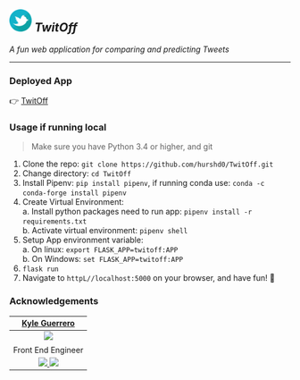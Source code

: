## <img src='twitoff/static/img/logo.png' alt='twit off logo' height=40 width=40> *TwitOff*
*A fun web application for comparing and predicting Tweets*

---

### Deployed App

👉 [TwitOff](https://twitoff-says.herokuapp.com/)

### Usage if running local

> Make sure you have Python 3.4 or higher, and git

1. Clone the repo: `git clone https://github.com/hurshd0/TwitOff.git`
2. Change directory: `cd TwitOff`
3. Install Pipenv: `pip install pipenv`, if running conda use: `conda -c conda-forge install pipenv`
4. Create Virtual Environment:  
    a. Install python packages need to run app: `pipenv install -r requirements.txt`  
    b. Activate virtual environment: `pipenv shell` 
5. Setup App environment variable:  
    a. On linux: `export FLASK_APP=twitoff:APP`  
    b. On Windows: `set FLASK_APP=twitoff:APP`
6. `flask run`
7. Navigate to `httpL//localhost:5000` on your browser, and have fun! 🥳


### Acknowledgements

| [Kyle Guerrero](https://github.com/AceMouty)     |
| :--------------------: |
| <img src="https://avatars0.githubusercontent.com/u/45374681?s=400&v=4" width = "200" />                   |
| Front End Engineer |
| [<img src="https://github.com/favicon.ico" width="20"> ](https://github.com/AceMouty) [ <img src="https://static.licdn.com/sc/h/al2o9zrvru7aqj8e1x2rzsrca" width="20"> ](https://www.linkedin.com/in/kyle-g-a7b7a0b6/)                   |